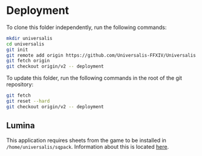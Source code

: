 # Deployment
To clone this folder independently, run the following commands:
```sh
mkdir universalis
cd universalis
git init
git remote add origin https://github.com/Universalis-FFXIV/Universalis
git fetch origin
git checkout origin/v2 -- deployment
```

To update this folder, run the following commands in the root of the git repository:
```sh
git fetch
git reset --hard
git checkout origin/v2 -- deployment
````

## Lumina
This application requires sheets from the game to be installed in `/home/universalis/sqpack`.
Information about this is located [here](https://lumina.xiv.dev/docs/guides/basic-usage.html).